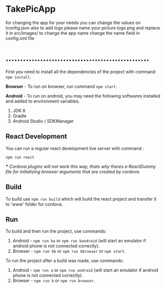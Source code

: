 # TakePicApp

for changing the app for your needs you can change the values on tconfig.json
also to add logo please name your picture logo.png and replace it in src/images/
to change the app name change the name field in config.xml file

# .................................................. #
First you need to install all the dependencies of the project with command `npm install`.

**Browser** - To run on browser, run command `npm start`.

**Android** - To run on android, you may need the following softwares installed and added to environment variables.
1. JDK 8
2. Gradle
3. Android Studio / SDKManager

## React Development

You can run a regular react development live server with command :

`npm run react`

**\*** *Cordova plugins will not work this way, thats why theres a ReactDummy file for initializing browser arguments that are created by cordova.* 

## Build

To build use `npm run build` which will build the react project and transfer it to 'www' folder for cordova.

## Run

To build and then run the project, use commands:

1. Android - `npm run ba` or `npm run bandroid` (will start an emulator if android phone is not connected correctly).
2. Browser - `npm run bb` or `npm run bbrowser` or `npm start`.

To run the project after a build was made, use commands:

1. Android - `npm run a` or `npm run android` (will start an emulator if android phone is not connected correctly).
2. Browser - `npm run b` or `npm run browser`.